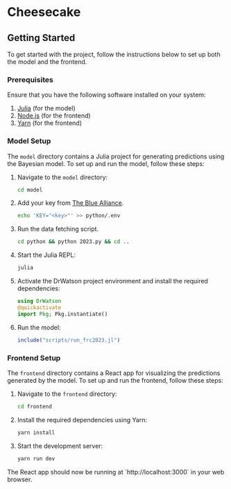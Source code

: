 # Cheesecake

## Getting Started

To get started with the project, follow the instructions below to set up both the model and the frontend.

### Prerequisites

Ensure that you have the following software installed on your system:

1. [Julia](https://julialang.org/downloads/) (for the model)
2. [Node.js](https://nodejs.org/en/download/) (for the frontend)
3. [Yarn](https://yarnpkg.com/getting-started/install) (for the frontend)

### Model Setup

The `model` directory contains a Julia project for generating predictions using the Bayesian model. To set up and run the model, follow these steps:

1. Navigate to the `model` directory:

   ```bash
   cd model
   ```

2. Add your key from [The Blue Alliance](https://www.thebluealliance.com/apidocs).

   ```bash
   echo 'KEY="<key>"' >> python/.env
   ```

3. Run the data fetching script.

   ```bash
   cd python && python 2023.py && cd ..
   ```

4. Start the Julia REPL:

   ```bash
   julia
   ```

5. Activate the DrWatson project environment and install the required dependencies:

   ```julia
   using DrWatson
   @quickactivate
   import Pkg; Pkg.instantiate()
   ```

6. Run the model:

   ```julia
   include("scripts/run_frc2023.jl")
   ```

### Frontend Setup

The `frontend` directory contains a React app for visualizing the predictions generated by the model. To set up and run the frontend, follow these steps:

1. Navigate to the `frontend` directory:

   ```bash
   cd frontend
   ```

2. Install the required dependencies using Yarn:

   ```bash
   yarn install
   ```

3. Start the development server:

   ```bash
   yarn run dev
   ```

The React app should now be running at \`http://localhost:3000\` in your web browser.
